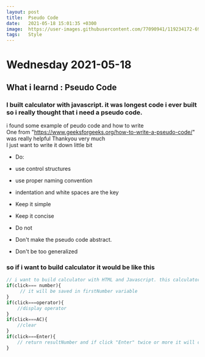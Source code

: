 ```yaml
---
layout: post
title:  Pseudo Code
date:   2021-05-18 15:01:35 +0300
image:  https://user-images.githubusercontent.com/77090941/119234172-69717180-bb67-11eb-8acc-f687aa97de80.jpg
tags:   Style
---
```



# Wednesday  2021-05-18
## What i learnd : Pseudo Code
 ### I built calculator with javascript. it was longest code i ever built so i really thought that i need a pseudo code. 
 i found some example of peudo code and how to write \
 One from "https://www.geeksforgeeks.org/how-to-write-a-pseudo-code/" was really helpful Thankyou very much \
 I just want to write it down little bit  
 - Do:
 - use control structures
 - use proper naming convention
 - indentation and white spaces are the key 
 - Keep it simple
 - Keep it concise


- Do not 
- Don't make the pseudo code abstract.
- Don't be too generalized

### so if i want to build calculator it would be like this
```js
// i want to build calculator with HTML and Javascript. this calculator has "+", "-","*","/", "AC", "Enter" and numbers 
if(click=== number){
     // it will be saved in firstNumber variable
} 
if(click===operator){
    //display operator
}
if(click===AC){
    //clear
}
if(click===Enter){
    // return resultNumber and if click "Enter" twice or more it will calculate  previous resultNumber and previous secondNumber
}


```